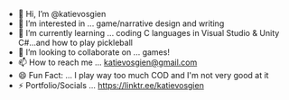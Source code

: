 - 👋 Hi, I’m @katievosgien
- 👀 I’m interested in ... game/narrative design and writing
- 🌱 I’m currently learning ... coding C languages in Visual Studio & Unity C#...and how to play pickleball
- 💞️ I’m looking to collaborate on ... games!
- 📫 How to reach me ... katievosgien@gmail.com
- 😄 Fun Fact: ... I play way too much COD and I'm not very good at it
- ⚡ Portfolio/Socials ... https://linktr.ee/katievosgien

<!---
katievosgien/katievosgien is a ✨ special ✨ repository because its `README.md` (this file) appears on your GitHub profile.
You can click the Preview link to take a look at your changes.
--->
